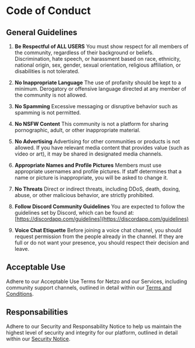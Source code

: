 # Code of Conduct

## General Guidelines

1. **Be Respectful of ALL USERS**
You must show respect for all members of the community, regardless of their background or beliefs. Discrimination, hate speech, or harassment based on race, ethnicity, national origin, sex, gender, sexual orientation, religious affiliation, or disabilities is not tolerated.

2. **No Inappropriate Language**
The use of profanity should be kept to a minimum. Derogatory or offensive language directed at any member of the community is not allowed.

3. **No Spamming**
Excessive messaging or disruptive behavior such as spamming is not permitted.

4. **No NSFW Content**
This community is not a platform for sharing pornographic, adult, or other inappropriate material.

5. **No Advertising**
Advertising for other communities or products is not allowed. If you have relevant media content that provides value (such as video or art), it may be shared in designated media channels.

6. **Appropriate Names and Profile Pictures**
Members must use appropriate usernames and profile pictures. If staff determines that a name or picture is inappropriate, you will be asked to change it.

7. **No Threats**
Direct or indirect threats, including DDoS, death, doxing, abuse, or other malicious behavior, are strictly prohibited.

8. **Follow Discord Community Guidelines**
You are expected to follow the guidelines set by Discord, which can be found at: [https://discordapp.com/guidelines](https://discordapp.com/guidelines)

9. **Voice Chat Etiquette**
Before joining a voice chat channel, you should request permission from the people already in the channel. If they are full or do not want your presence, you should respect their decision and leave.

## Acceptable Use

Adhere to our Acceptable Use Terms for Netzo and our Services, including community support channels, outlined in detail within our [Terms and Conditions](https://netzo.io/docs/legal/main-services-agreement).

## Responsabilities

Adhere to our Security and Responsability Notice to help us maintain the highest level of security and integrity for our platform, outlined in detail within our [Security Notice](https://netzo.io/docs/legal/security-notice).
